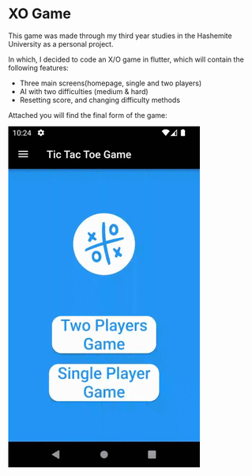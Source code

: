 # XO Game

This game was made through my third year studies in the Hashemite University as a personal project.

In which, I decided to code an X/O game in flutter, which will contain the following features:
 - Three main screens(homepage, single and two players)
 - AI with two difficulties (medium & hard)
 - Resetting score, and changing difficulty methods


Attached you will find the final form of the game:

![preview.png](assets/images/XOGame.gif)